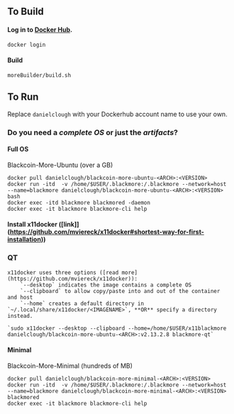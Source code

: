 ## To Build

#### Log in to [Docker Hub](https://hub.docker.com).

`docker login`

#### Build 

`moreBuilder/build.sh`

## To Run

Replace `danielclough` with your Dockerhub account name to use your own.


### Do you need a *complete OS* or just the *artifacts*?
#### Full OS
Blackcoin-More-Ubuntu (over a GB)
```
docker pull danielclough/blackcoin-more-ubuntu-<ARCH>:<VERSION>
docker run -itd  -v /home/$USER/.blackmore:/.blackmore --network=host --name=blackmore danielclough/blackcoin-more-ubuntu-<ARCH>:<VERSION> bash
docker exec -itd blackmore blackmored -daemon
docker exec -it blackmore blackmore-cli help
```
#### Install x11docker ([link]](https://github.com/mviereck/x11docker#shortest-way-for-first-installation))
### QT
	x11docker uses three options ([read more](https://github.com/mviereck/x11docker)):
		`--desktop` indicates the image contains a complete OS 
		`--clipboard` to allow copy/paste into and out of the container and host 
		`--home` creates a default directory in `~/.local/share/x11docker/<IMAGENAME>`, **OR** specify a directory instead.

	`sudo x11docker --desktop --clipboard --home=/home/$USER/x11blackmore danielclough/blackcoin-more-ubuntu-<ARCH>:v2.13.2.8 blackmore-qt`
#### Minimal 
Blackcoin-More-Minimal (hundreds of MB)

```
docker pull danielclough/blackcoin-more-minimal-<ARCH>:<VERSION>
docker run -itd  -v /home/$USER/.blackmore:/.blackmore --network=host --name=blackmore danielclough/blackcoin-more-minimal-<ARCH>:<VERSION> blackmored
docker exec -it blackmore blackmore-cli help
```
